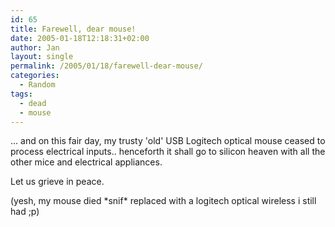 ```yaml
---
id: 65
title: Farewell, dear mouse!
date: 2005-01-18T12:18:31+02:00
author: Jan
layout: single
permalink: /2005/01/18/farewell-dear-mouse/
categories:
  - Random
tags:
  - dead
  - mouse
---
```

... and on this fair day, my trusty 'old' USB Logitech optical mouse ceased to process electrical inputs.. henceforth it shall go to silicon heaven with all the other mice and electrical appliances.

Let us grieve in peace.

(yesh, my mouse died \*snif\* replaced with a logitech optical wireless i still had ;p)